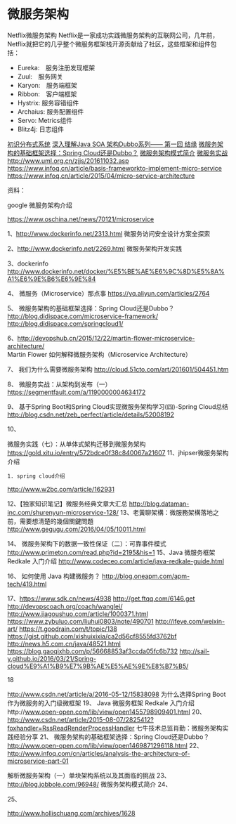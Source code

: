 # 微服务架构


Netflix微服务架构
Netflix是一家成功实践微服务架构的互联网公司，几年前，Netflix就把它的几乎整个微服务框架栈开源贡献给了社区，这些框架和组件包括：

- Eureka:　服务注册发现框架
- Zuul:　服务网关
- Karyon:　服务端框架
- Ribbon:　客户端框架
- Hystrix: 服务容错组件
- Archaius: 服务配置组件
- Servo: Metrics组件
- Blitz4j: 日志组件



[初识分布式系统](http://www.hollischuang.com/archives/655)
[深入理解Java SOA 架构Dubbo系列—— 第一回 结缘](https://blog.csdn.net/hopeztm/article/details/52497323)
[微服务架构的基础框架选择：Spring Cloud还是Dubbo？](https://www.open-open.com/lib/view/open1469871296118.html)
[微服务架构模式简介](http://blog.jobbole.com/96948/)
[微服务实战](http://dockone.io/article/482)
http://www.uml.org.cn/zjjs/201611032.asp
https://www.infoq.cn/article/basis-frameworkto-implement-micro-service
https://www.infoq.cn/article/2015/04/micro-service-architecture

资料：

google
微服务架构介绍


https://www.oschina.net/news/70121/microservice

1、http://www.dockerinfo.net/2313.html
微服务访问安全设计方案全探索

2、http://www.dockerinfo.net/2269.html
微服务架构开发实践

3、dockerinfo
http://www.dockerinfo.net/docker/%E5%BE%AE%E6%9C%8D%E5%8A%A1%E6%9E%B6%E6%9E%84

4、
微服务（Microservice）那点事
https://yq.aliyun.com/articles/2764

5、
微服务架构的基础框架选择：Spring Cloud还是Dubbo？
http://blog.didispace.com/microservice-framework/
http://blog.didispace.com/springcloud1/


6、http://devopshub.cn/2015/12/22/martin-flower-microservice-architecture/
Martin Flower 如何解释微服务架构（Microservice Architecture）

7、
我们为什么需要微服务架构
http://cloud.51cto.com/art/201601/504451.htm

8、
微服务实战：从架构到发布（一）
https://segmentfault.com/a/1190000004634172

9、 基于Spring Boot和Spring Cloud实现微服务架构学习(四)-Spring Cloud总结
http://blog.csdn.net/zeb_perfect/article/details/52008192

10、

微服务实践（七）：从单体式架构迁移到微服务架构
https://gold.xitu.io/entry/572bdce0f38c840067a21607
11、jhipser微服务架构介绍    

	1. spring cloud介绍

http://www.w2bc.com/article/162931


12、【独家知识笔记】微服务经典文章大汇总
http://blog.dataman-inc.com/shurenyun-microservice-128/
13、老黃聊架構：微服務架構落地之前，需要想清楚的幾個關鍵問題
http://www.gegugu.com/2016/04/05/10011.html

14、
微服务架构下的数据一致性保证（二）：可靠事件模式
http://www.primeton.com/read.php?id=2195&his=1
15、Java 微服务框架 Redkale 入门介绍
http://www.codeceo.com/article/java-redkale-guide.html

16、
如何使用 Java 构建微服务？
http://blog.oneapm.com/apm-tech/419.html

17、https://www.sdk.cn/news/4938
http://get.ftqq.com/6146.get
http://devopscoach.org/coach/wanglei/
http://www.jiagoushuo.com/article/1000371.html
https://www.zybuluo.com/liuhui0803/note/490701
http://ifeve.com/weixin-art/
https://t.goodrain.com/t/topic/138
https://gist.github.com/xishuixixia/ca2d56cf8555fd3762bf
http://news.h5.com.cn/java/48521.html
https://blog.gaoqixhb.com/p/56668853af3ccda05fc6b732
http://sail-y.github.io/2016/03/21/Spring-cloud%E9%A1%B9%E7%9B%AE%E5%AE%9E%E8%B7%B5/

18

http://www.csdn.net/article/a/2016-05-12/15838098
为什么选择Spring Boot作为微服务的入门级微框架
19、
Java 微服务框架 Redkale 入门介绍http://www.open-open.com/lib/view/open1455798909401.html
20、
http://www.csdn.net/article/2015-08-07/2825412?foxhandler=RssReadRenderProcessHandler
七牛技术总监肖勤：微服务架构实践经验分享
21、
微服务架构的基础框架选择：Spring Cloud还是Dubbo？http://www.open-open.com/lib/view/open1469871296118.html
22、
http://www.infoq.com/cn/articles/analysis-the-architecture-of-microservice-part-01

解析微服务架构（一）单块架构系统以及其面临的挑战
23、
http://blog.jobbole.com/96948/
微服务架构模式简介
24、

25、

http://www.hollischuang.com/archives/1628







